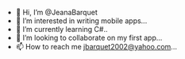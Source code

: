 - 👋 Hi, I’m @JeanaBarquet
- 👀 I’m interested in writing mobile apps...
- 🌱 I’m currently learning C#..
- 💞️ I’m looking to collaborate on my first app...
- 📫 How to reach me jbarquet2002@yahoo.com...

<!---
JeanaBarquet/JeanaBarquet is a ✨ special ✨ repository because its `README.md` (this file) appears on your GitHub profile.
You can click the Preview link to take a look at your changes.
--->

